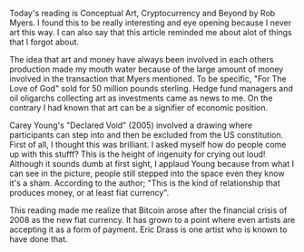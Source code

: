 Today's reading is Conceptual Art, Cryptocurrency and Beyond by Rob Myers. I found this to be really interesting and eye opening because I
never art this way. I can also say that this article reminded me about alot of things that I forgot about. 

The idea that art and money have always been involved in each others production made my mouth water because of the large amount of money 
involved in the transaction that Myers mentioned. To be specific, "For The Love of God" sold for 50 million pounds sterling. Hedge fund 
managers and oil oligarchs collecting art as investments came as news to me. On the contrary I had known that art can be a signifier of 
economic position.

Carey Young's "Declared Void" (2005) involved a drawing where participants can step into and then be excluded from the US constitution. 
First of all, I thought this was brilliant. I asked myself how do people come up with this stufff? This is the height of ingenuity for 
crying out loud! Although it sounds dumb at first sight, I applaud Young because from what I can see in the picture, people still stepped
into the space even they know it's a sham. According to the author; "This is the kind of relationship that produces money, or at least 
fiat currency".

This reading made me realize that Bitcoin arose after the financial crisis of 2008 as the new fiat currency. It has grown to a point where
even artists are accepting it as a form of payment. Eric Drass is one artist who is known to have done that.
